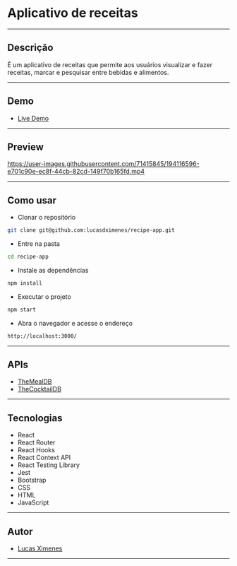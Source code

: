 # Aplicativo de receitas

---

## Descrição

É um aplicativo de receitas que permite aos usuários visualizar e fazer receitas, marcar e pesquisar entre bebidas e alimentos.

---

## Demo

- [Live Demo](https://recipe-app-lake-delta.vercel.app/)

---

## Preview

https://user-images.githubusercontent.com/71415845/194116596-e701c90e-ec8f-44cb-82cd-149f70b165fd.mp4

---

## Como usar

- Clonar o repositório

```bash
git clone git@github.com:lucasdximenes/recipe-app.git
```

- Entre na pasta

```bash
cd recipe-app
```

- Instale as dependências

```bash
npm install
```

- Executar o projeto

```bash
npm start
```

- Abra o navegador e acesse o endereço

```bash
http://localhost:3000/
```

---

## APIs

- [TheMealDB](https://www.themealdb.com/api.php)
- [TheCocktailDB](https://www.thecocktaildb.com/api.php)

---

## Tecnologias

- React
- React Router
- React Hooks
- React Context API
- React Testing Library
- Jest
- Bootstrap
- CSS
- HTML
- JavaScript

---

## Autor

- [Lucas Ximenes](https://www.linkedin.com/in/lucasdximenes)

---
